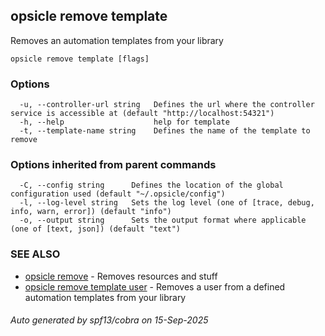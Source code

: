 ## opsicle remove template

Removes an automation templates from your library

```
opsicle remove template [flags]
```

### Options

```
  -u, --controller-url string   Defines the url where the controller service is accessible at (default "http://localhost:54321")
  -h, --help                    help for template
  -t, --template-name string    Defines the name of the template to remove
```

### Options inherited from parent commands

```
  -C, --config string      Defines the location of the global configuration used (default "~/.opsicle/config")
  -l, --log-level string   Sets the log level (one of [trace, debug, info, warn, error]) (default "info")
  -o, --output string      Sets the output format where applicable (one of [text, json]) (default "text")
```

### SEE ALSO

* [opsicle remove](cli/opsicle_remove.md)	 - Removes resources and stuff
* [opsicle remove template user](cli/opsicle_remove_template_user.md)	 - Removes a user from a defined automation templates from your library

###### Auto generated by spf13/cobra on 15-Sep-2025
